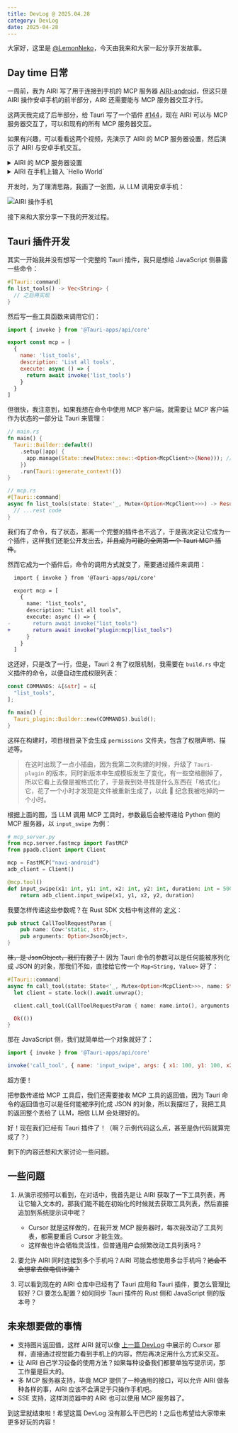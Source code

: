 ```yaml
---
title: DevLog @ 2025.04.28
category: DevLog
date: 2025-04-28
---
```


<script setup>
import airiMcpArch from './assets/navi-mcp-arch.avif'
</script>

大家好，这里是 [@LemonNeko](https://github.com/LemonNekoGH)，今天由我来和大家一起分享开发故事。

## Day time 日常

一周前，我为 AIRI 写了用于连接到手机的 MCP 服务器 [AIRI-android](https://github.com/LemonNekoGH/AIRI-android)，但这只是 AIRI 操作安卓手机的前半部分，AIRI 还需要能与 MCP 服务器交互才行。

这两天我完成了后半部分，给 Tauri 写了一个插件 [#144](https://github.com/moeru-ai/AIRI/pull/144)，现在 AIRI 可以与 MCP 服务器交互了，可以和现有的所有 MCP 服务器交互。

如果有兴趣，可以看看这两个视频，先演示了 AIRI 的 MCP 服务器设置，然后演示了 AIRI 与安卓手机交互。

<details>
  <summary>AIRI 的 MCP 服务器设置</summary>
  <video controls muted style="{ height: '640px' }">
    <source src="./assets/navi-mcp-settings.mp4"/>
  </video>
</details>

<details>
  <summary>AIRI 在手机上输入 `Hello World`</summary>
  <video controls muted>
    <source src="./assets/navi-mcp-input-text.mp4"/>
  </video>
</details>

开发时，为了理清思路，我画了一张图，从 LLM 调用安卓手机：

<img :src="airiMcpArch" alt="AIRI 操作手机" :style="{ height: '640px', objectFit: 'contain' }" />

接下来和大家分享一下我的开发过程。

## Tauri 插件开发

其实一开始我并没有想写一个完整的 Tauri 插件，我只是想给 JavaScript 侧暴露一些命令：

```rust
#[Tauri::command]
fn list_tools() -> Vec<String> {
  // 之后再实现
}
```

然后写一些工具函数来调用它们：

```javascript
import { invoke } from '@Tauri-apps/api/core'

export const mcp = [
  {
    name: 'list_tools',
    description: 'List all tools',
    execute: async () => {
      return await invoke('list_tools')
    }
  }
]
```

但很快，我注意到，如果我想在命令中使用 MCP 客户端，就需要让 MCP 客户端作为状态的一部分让 Tauri 来管理：

```rust
// main.rs
fn main() {
  Tauri::Builder::default()
    .setup(|app| {
      app.manage(State::new(Mutex::new::<Option<McpClient>>(None))); // 管理状态
    })
    .run(Tauri::generate_context!())
}

// mcp.rs
#[Tauri::command]
async fn list_tools(state: State<'_, Mutex<Option<McpClient>>>) -> Result<Vec<Tool>, String> { // 可以在参数中拿到状态
  // ...rest code
}
```

我们有了命令，有了状态，那离一个完整的插件也不远了，于是我决定让它成为一个插件，这样我们还能公开发出去，~~并且成为可能的全网第一个 Tauri MCP 插件~~。

然而它成为一个插件后，命令的调用方式就变了，需要通过插件来调用：

```diff
  import { invoke } from '@Tauri-apps/api/core'

  export mcp = [
    {
      name: "list_tools",
      description: "List all tools",
      execute: async () => {
-       return await invoke("list_tools")
+       return await invoke("plugin:mcp|list_tools")
      }
    }
  ]
```

这还好，只是改了一行，但是，Tauri 2 有了权限机制，我需要在 `build.rs` 中定义插件的命令，以便自动生成权限列表：

```rust
const COMMANDS: &[&str] = &[
  "list_tools",
];

fn main() {
  Tauri_plugin::Builder::new(COMMANDS).build();
}
```

这样在构建时，项目根目录下会生成 `permissions` 文件夹，包含了权限声明、描述等。

> 在这时出现了一点小插曲，因为我第二次构建的时候，升级了 `Tauri-plugin` 的版本，同时新版本中生成模板发生了变化，有一些空格删掉了，所以它看上去像是被格式化了，于是我到处寻找是什么东西在「格式化」它，花了一个小时才发现是文件被重新生成了，以此 🤡 纪念我被吃掉的一个小时。

根据上面的图，当 LLM 调用 MCP 工具时，参数最后会被传递给 Python 侧的 MCP 服务器，以 `input_swipe` 为例：

```python
# mcp_server.py
from mcp.server.fastmcp import FastMCP
from ppadb.client import Client

mcp = FastMCP("navi-android")
adb_client = Client()

@mcp.tool()
def input_swipe(x1: int, y1: int, x2: int, y2: int, duration: int = 500):
    return adb_client.input_swipe(x1, y1, x2, y2, duration)
```

我要怎样传递这些参数呢？在 Rust SDK 文档中有这样的 [定义](https://docs.rs/rmcp/0.1.5/rmcp/model/struct.CallToolRequestParam.html)：

```rust
pub struct CallToolRequestParam {
    pub name: Cow<'static, str>,
    pub arguments: Option<JsonObject>,
}
```

~~袜，是 JsonObject，我们有救了！~~ 因为 Tauri 命令的参数可以是任何能被序列化成 JSON 的对象，那我们不如，直接给它传一个 `Map<String, Value>` 好了：

```rust
#[Tauri::command]
async fn call_tool(state: State<'_, Mutex<Option<McpClient>>>, name: String, args: Option<Map<String, Value>>) -> Result<(), ()> {
  let client = state.lock().await.unwrap();

  client.call_tool(CallToolRequestParam { name: name.into(), arguments: args }).await.unwrap();

  Ok(())
}
```

那在 JavaScript 侧，我们就简单给一个对象就好了：

```javascript
import { invoke } from '@Tauri-apps/api/core'

invoke('call_tool', { name: 'input_swipe', args: { x1: 100, y1: 100, x2: 200, y2: 200, duration: 500 } })
```

超方便！

把参数传递给 MCP 工具后，我们还需要接收 MCP 工具的返回值，因为 Tauri 命令的返回值也可以是任何能被序列化成 JSON 的对象，所以我摆烂了，我把工具的返回整个丢给了 LLM，相信 LLM 会处理好的。

好！现在我们已经有 Tauri 插件了！（啊？示例代码这么点，甚至是伪代码就算完成了？）

剩下的内容还想和大家讨论一些问题。

## 一些问题

1. 从演示视频可以看到，在对话中，我首先是让 AIRI 获取了一下工具列表，再让它输入文本的，那我们能不能在初始化的时候就去获取工具列表，然后直接追加到系统提示词中呢？
   - Cursor 就是这样做的，在我开发 MCP 服务器时，每次我改动了工具列表，都需要重启 Cursor 才能生效。
   - 这样做也许会牺牲灵活性，但普通用户会频繁改动工具列表吗？

2. 要允许 AIRI 同时连接到多个手机吗？AIRI 可能会想使用多台手机吗？~~她会不会想拿去做电信诈骗？~~
3. 可以看到现在的 AIRI 仓库中已经有了 Tauri 应用和 Tauri 插件，要怎么管理比较好？CI 要怎么配置？如何同步 Tauri 插件的 Rust 侧和 JavaScript 侧的版本号？

## 未来想要做的事情

- 支持图片返回值，这样 AIRI 就可以像 [上一篇 DevLog](./DevLog-2025.04.22.md) 中展示的 Cursor 那样，直接通过视觉能力看到手机上的内容，然后再决定用什么方式来交互。
- 让 AIRI 自己学习设备的使用方法？如果每种设备我们都要单独写提示词，那工作量是巨大的。
- 多 MCP 服务器支持，毕竟 MCP 提供了一种通用的接口，可以允许 AIRI 做各种各样的事，AIRI 应该不会满足于只操作手机吧。
- SSE 支持，这样浏览器中的 AIRI 也可以使用 MCP 服务器了。

到这里就结束啦！希望这篇 DevLog 没有那么干巴巴的！之后也希望给大家带来更多好玩的内容！
